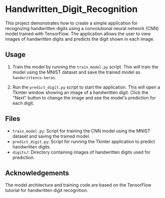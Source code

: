 # Handwritten_Digit_Recognition

This project demonstrates how to create a simple application for recognizing handwritten digits using a convolutional neural network (CNN) model trained with TensorFlow. The application allows the user to view images of handwritten digits and predicts the digit shown in each image.


## Usage

1. Train the model by running the `train_model.py` script. This will train the model using the MNIST dataset and save the trained model as `handwrittenco.keras`.

2. Run the `predict_digit.py` script to start the application. This will open a Tkinter window showing an image of a handwritten digit. Click the "Next" button to change the image and see the model's prediction for each digit.

## Files

- `train_model.py`: Script for training the CNN model using the MNIST dataset and saving the trained model.
- `predict_digit.py`: Script for running the Tkinter application to predict handwritten digits.
- `digits/`: Directory containing images of handwritten digits used for prediction.

## Acknowledgements

The model architecture and training code are based on the TensorFlow tutorial for handwritten digit recognition.

